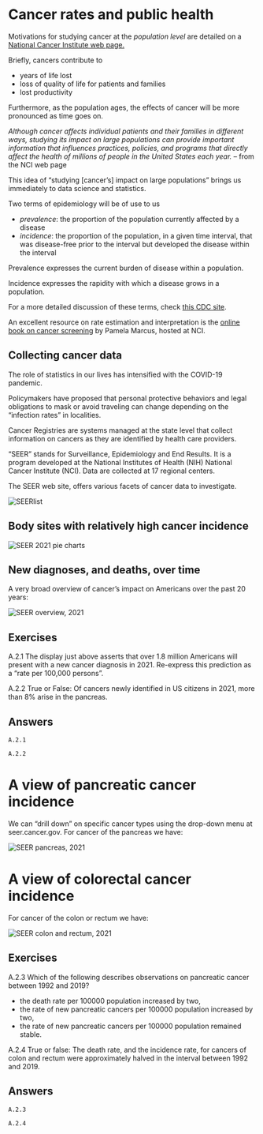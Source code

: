# Cancer rates and public health

Motivations for studying cancer at the *population level* are detailed
on a [National Cancer Institute web
page.](https://www.cancer.gov/research/areas/public-health)

Briefly, cancers contribute to

-   years of life lost
-   loss of quality of life for patients and families
-   lost productivity

Furthermore, as the population ages, the effects of cancer will be more
pronounced as time goes on.

*Although cancer affects individual patients and their families in
different ways, studying its impact on large populations can provide
important information that influences practices, policies, and programs
that directly affect the health of millions of people in the United
States each year.* – from the NCI web page

This idea of “studying \[cancer’s\] impact on large populations” brings
us immediately to data science and statistics.

Two terms of epidemiology will be of use to us

-   *prevalence*: the proportion of the population currently affected by
    a disease
-   *incidence*: the proportion of the population, in a given time
    interval, that was disease-free prior to the interval but developed
    the disease within the interval

Prevalence expresses the current burden of disease within a population.

Incidence expresses the rapidity with which a disease grows in a
population.

For a more detailed discussion of these terms, check [this CDC
site](https://www.cdc.gov/csels/dsepd/ss1978/lesson3/section2.html#:~:text=Incidence%20refers%20to%20the%20occurrence,cases%20per%20unit%20of%20population.).

An excellent resource on rate estimation and interpretation is the
[online book on cancer
screening](https://www.ncbi.nlm.nih.gov/books/NBK550212/pdf/Bookshelf_NBK550212.pdf)
by Pamela Marcus, hosted at NCI.

## Collecting cancer data

The role of statistics in our lives has intensified with the COVID-19
pandemic.

Policymakers have proposed that personal protective behaviors and legal
obligations to mask or avoid traveling can change depending on the
“infection rates” in localities.

Cancer Registries are systems managed at the state level that collect
information on cancers as they are identified by health care providers.

“SEER” stands for Surveillance, Epidemiology and End Results. It is a
program developed at the National Institutes of Health (NIH) National
Cancer Institute (NCI). Data are collected at 17 regional centers.

The SEER web site, offers various facets of cancer data to investigate.

![SEERlist](images/SEERlist.jpg)

## Body sites with relatively high cancer incidence

![SEER 2021 pie charts](images/piecharts.jpg)

## New diagnoses, and deaths, over time

A very broad overview of cancer’s impact on Americans over the past 20
years:

![SEER overview, 2021](images/rateOverview.jpg)

## Exercises

A.2.1 The display just above asserts that over 1.8 million Americans
will present with a new cancer diagnosis in 2021. Re-express this
prediction as a “rate per 100,000 persons”.

A.2.2 True or False: Of cancers newly identified in US citizens in 2021,
more than 8% arise in the pancreas.

## Answers

    A.2.1

    A.2.2

# A view of pancreatic cancer incidence

We can “drill down” on specific cancer types using the drop-down menu at
seer.cancer.gov. For cancer of the pancreas we have:

![SEER pancreas, 2021](images/pancreas.jpg)

# A view of colorectal cancer incidence

For cancer of the colon or rectum we have:

![SEER colon and rectum, 2021](images/colon.jpg)

## Exercises

A.2.3 Which of the following describes observations on pancreatic cancer
between 1992 and 2019?

-   the death rate per 100000 population increased by two,
-   the rate of new pancreatic cancers per 100000 population increased
    by two,
-   the rate of new pancreatic cancers per 100000 population remained
    stable.

A.2.4 True or false: The death rate, and the incidence rate, for cancers
of colon and rectum were approximately halved in the interval between
1992 and 2019.

## Answers

    A.2.3

    A.2.4
